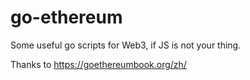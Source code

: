 # go-ethereum

Some useful go scripts for Web3, if JS is not your thing.

Thanks to https://goethereumbook.org/zh/
